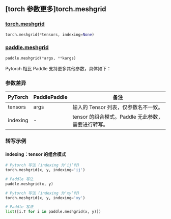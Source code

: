 ## [torch 参数更多]torch.meshgrid
### [torch.meshgrid](https://pytorch.org/docs/stable/generated/torch.meshgrid.html?highlight=meshgrid#torch.meshgrid)

```python
torch.meshgrid(*tensors, indexing=None)
```

### [paddle.meshgrid](https://www.paddlepaddle.org.cn/documentation/docs/zh/api/paddle/meshgrid_cn.html#meshgrid)

```python
paddle.meshgrid(*args, **kargs)
```

Pytorch 相比 Paddle 支持更多其他参数，具体如下：
### 参数差异
| PyTorch       | PaddlePaddle | 备注                                                   |
| ------------- | ------------ | ------------------------------------------------------ |
| tensors       | args         | 输入的 Tensor 列表，仅参数名不一致。                                      |
| indexing      | -            | tensor 的组合模式。Paddle 无此参数，需要进行转写。                                        |

### 转写示例
#### indexing：tensor 的组合模式
```python
# Pytorch 写法 (indexing 为‘ij’时)
torch.meshgrid(x, y, indexing='ij')

# Paddle 写法
paddle.meshgrid(x, y)

# Pytorch 写法 (indexing 为‘xy’时)
torch.meshgrid(x, y, indexing='xy')

# Paddle 写法
list([i.T for i in paddle.meshgrid(x, y)])
```
